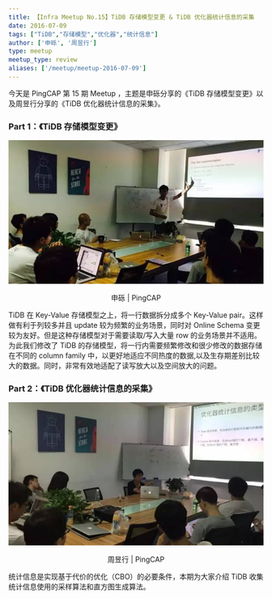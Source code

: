 ```yaml
---
title: 【Infra Meetup No.15】TiDB 存储模型变更 & TiDB 优化器统计信息的采集
date: 2016-07-09
tags: ["TiDB","存储模型","优化器","统计信息"]
author: ['申砾', '周昱行']
type: meetup
meetup_type: review
aliases: ['/meetup/meetup-2016-07-09']
---
```



今天是 PingCAP 第 15 期 Meetup ，主题是申砾分享的《TiDB 存储模型变更》以及周昱行分享的《TiDB 优化器统计信息的采集》。

### Part 1：《TiDB 存储模型变更》

![申砾 | PingCAP](media/meetup-15-20160709/1.jpeg) 

<center>申砾 | PingCAP</center>

TiDB 在 Key-Value 存储模型之上，将一行数据拆分成多个 Key-Value pair。这样做有利于列较多并且 update 较为频繁的业务场景，同时对 Online Schema 变更较为友好。但是这种存储模型对于需要读取/写入大量 row 的业务场景并不适用。为此我们修改了 TiDB 的存储模型，将一行内需要频繁修改和很少修改的数据存储在不同的 column family 中，以更好地适应不同热度的数据,以及生存期差别比较大的数据。同时，非常有效地适配了读写放大以及空间放大的问题。

### Part 2：《TiDB 优化器统计信息的采集》

![周昱行 | PingCAP](media/meetup-15-20160709/2.jpeg)

<center>周昱行 | PingCAP</center>

统计信息是实现基于代价的优化（CBO）的必要条件，本期为大家介绍 TiDB 收集统计信息使用的采样算法和直方图生成算法。

